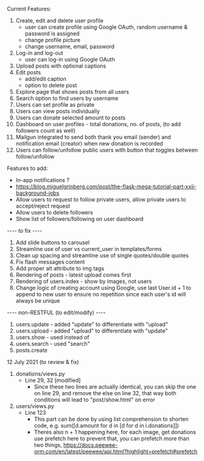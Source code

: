 Current Features:
1. Create, edit and delete user profile
    - user can create profile using Google OAuth, random username & password is assigned
    - change profile picture
    - change username, email, password
2. Log-in and log-out
    - user can log-in using Google OAuth
3. Upload posts with optional captions
4. Edit posts
    - add/edit caption
    - option to delete post
5. Explore page that shows posts from all users
6. Search option to find users by username
7. Users can set profile as private
8. Users can view posts individually
9. Users can donate selected amount to posts
10. Dashboard on user profiles - total donations, no. of posts, (to add followers count as well)
11. Mailgun integrated to send both thank you email (sender) and notification email (creator) when new donation is recorded
12. Users can follow/unfollow public users with button that toggles between follow/unfollow

Features to add:
- In-app notifications ?
- https://blog.miguelgrinberg.com/post/the-flask-mega-tutorial-part-xxii-background-jobs
- Allow users to request to follow private users, allow private users to accept/reject request
- Allow users to delete followers
- Show list of followers/following on user dashboard

---- to fix ----
1. Add slide buttons to carousel
2. Streamline use of user vs current_user in templates/forms
3. Clean up spacing and streamline use of single quotes/double quotes
4. Fix flash messages content
5. Add proper alt attribute to img tags
6. Rendering of posts - latest upload comes first
7. Rendering of users.index - show by images, not users
8. Change logic of creating account using Google, use last User.id + 1 to append to new user to ensure no repetition since each user's id will always be unique

---- non-RESTFUL (to edit/modify) ----
1. users.update - added "update" to differentiate with "upload"
2. users.upload - added "upload" to differentiate with "update"
3. users.show - used <username> instead of <id>
4. users.search - used "search"
5. posts.create

12 July 2021 (to review & fix)
1. donations/views.py
	- Line 29, 32 [modified]
		- Since these two lines are actually identical, you can skip the one on line 29, and remove the else on line 32, that way both conditions will lead to "post/show.html" on error
2. users/views.py
	- Line 123
		- This part can be done by using list comprehension to shorten code, e.g.
		sum([d.amount for d in [d for d in i.donations]])
		- Theres also n + 1 happening here, for each image, get donations use prefetch here to prevent that, you can prefetch more than two things, https://docs.peewee-orm.com/en/latest/peewee/api.html?highlight=prefetch#prefetch

<!-- 7 July 2021 -->
<!-- ---- current issues ----
- users.update only works if all fields are provided new values even though setattr should only apply if there is a key (empty fields checked to make sure no new keys are created)
- when tried uploading image, received werkzeug.exceptions.HTTPException.wrap.<locals>.newcls: 400 Bad Request: KeyError: 'username'
which refers to users/views.py line 49 - however, users.update works on its own, but cause an error in users.upload < is there a reason/correlation to this? does clicking upload also causes a submit for the users.update form?

---- feedback/comments ----
1. You might wanna first fix the logic error in the update first, because right now, it only loops through 1 key, then after that, you save and return, which ends the function, meaning the other keys don't get saved [fixed]
2. This is a problem with the url that you have, both update and upload have the same url, so it went in the first one, ignoring your upload [fixed]
- Try fixing these and see if the first problem persists -->

<!-- 6 July 2021 -->
<!-- ---- features to add ----
- validation for casing in username > only allow lower_case?

---- questions ----
- should header live in "_layout.html"? as more pages are added, the if/else might get bloated over time, or should a new header be rendered in each page according to the page's requirement?

---- feedback/comments ----
1. Good work on using remember=True!
2. You can change the FLASK_ENV to production to test the error 500 page, just cause an error to happen in one of your route and then visit it. But as long as the other error handler works, the 500 one should work as well.
3. Headers can actually stay in layout, because some pages are shown for both logged in and non logged in users, so those pages doesn't need to be in the if else statement
4. For the displaying of error in your sign up form, you're doing a loop for every single category, in this case you might wanna consider changing errors to a dictionary instead of a list.
5. For the user_loader for flask-login, you might wanna change User.get_by_id into get_or_none because the docs specifies that if somehow given id doesn't correspond to a user, it should return None
6. Overall nicely done! Good job on understanding the docs and setting up flask-login! -->
